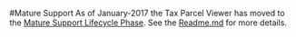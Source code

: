 #Mature Support
As of January-2017 the Tax Parcel Viewer has moved to the [Mature Support Lifecycle Phase](http://links.esri.com/Support/ProductLifeCycle). 
See the [Readme.md](https://github.com/Esri/tax-parcel-viewer/blob/master/README.md) for more details.
